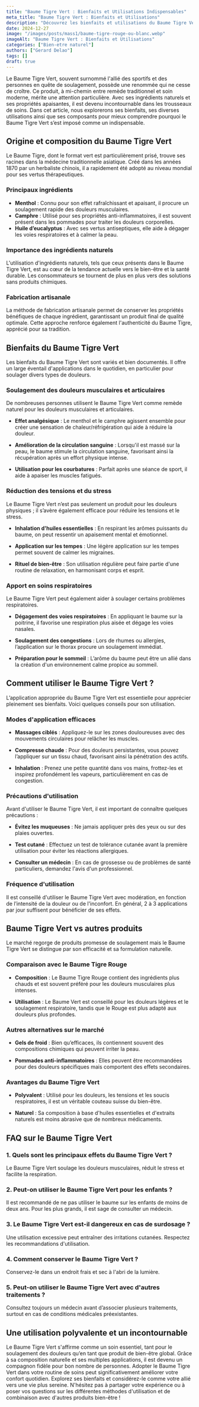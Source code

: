 ```yaml
---
title: "Baume Tigre Vert : Bienfaits et Utilisations Indispensables"
meta_title: "Baume Tigre Vert : Bienfaits et Utilisations"
description: "Découvrez les bienfaits et utilisations du Baume Tigre Vert, un remède naturel pour soulager douleurs, tensions et maux divers."
date: 2024-12-27
image: "/images/posts/mass1/baume-tigre-rouge-ou-blanc.webp"
imageAlt: "Baume Tigre Vert : Bienfaits et Utilisations"
categories: ["Bien-etre naturel"]
authors: ["Gerard Delao"]
tags: []
draft: true
---
```


Le Baume Tigre Vert, souvent surnommé l'allié des sportifs et des personnes en quête de soulagement, possède une renommée qui ne cesse de croître. Ce produit, à mi-chemin entre remède traditionnel et soin moderne, mérite une attention particulière. Avec ses ingrédients naturels et ses propriétés apaisantes, il est devenu incontournable dans les trousseaux de soins. Dans cet article, nous explorerons ses bienfaits, ses diverses utilisations ainsi que ses composants pour mieux comprendre pourquoi le Baume Tigre Vert s’est imposé comme un indispensable.

## Origine et composition du Baume Tigre Vert

Le Baume Tigre, dont le format vert est particulièrement prisé, trouve ses racines dans la médecine traditionnelle asiatique. Créé dans les années 1870 par un herbaliste chinois, il a rapidement été adopté au niveau mondial pour ses vertus thérapeutiques.

### Principaux ingrédients

- **Menthol** : Connu pour son effet rafraîchissant et apaisant, il procure un soulagement rapide des douleurs musculaires.
- **Camphre** : Utilisé pour ses propriétés anti-inflammatoires, il est souvent présent dans les pommades pour traiter les douleurs corporelles.
- **Huile d’eucalyptus** : Avec ses vertus antiseptiques, elle aide à dégager les voies respiratoires et à calmer la peau.

### Importance des ingrédients naturels

L'utilisation d'ingrédients naturels, tels que ceux présents dans le Baume Tigre Vert, est au cœur de la tendance actuelle vers le bien-être et la santé durable. Les consommateurs se tournent de plus en plus vers des solutions sans produits chimiques.

### Fabrication artisanale

La méthode de fabrication artisanale permet de conserver les propriétés bénéfiques de chaque ingrédient, garantissant un produit final de qualité optimale. Cette approche renforce également l'authenticité du Baume Tigre, apprécié pour sa tradition.

## Bienfaits du Baume Tigre Vert

Les bienfaits du Baume Tigre Vert sont variés et bien documentés. Il offre un large éventail d'applications dans le quotidien, en particulier pour soulager divers types de douleurs.

### Soulagement des douleurs musculaires et articulaires

De nombreuses personnes utilisent le Baume Tigre Vert comme remède naturel pour les douleurs musculaires et articulaires.

- **Effet analgésique** : Le menthol et le camphre agissent ensemble pour créer une sensation de chaleur/réfrigération qui aide à réduire la douleur.
  
- **Amélioration de la circulation sanguine** : Lorsqu'il est massé sur la peau, le baume stimule la circulation sanguine, favorisant ainsi la récupération après un effort physique intense.

- **Utilisation pour les courbatures** : Parfait après une séance de sport, il aide à apaiser les muscles fatigués.

### Réduction des tensions et du stress

Le Baume Tigre Vert n’est pas seulement un produit pour les douleurs physiques ; il s’avère également efficace pour réduire les tensions et le stress.

- **Inhalation d'huiles essentielles** : En respirant les arômes puissants du baume, on peut ressentir un apaisement mental et émotionnel.
  
- **Application sur les tempes** : Une légère application sur les tempes permet souvent de calmer les migraines.

- **Rituel de bien-être** : Son utilisation régulière peut faire partie d'une routine de relaxation, en harmonisant corps et esprit.

### Apport en soins respiratoires

Le Baume Tigre Vert peut également aider à soulager certains problèmes respiratoires.

- **Dégagement des voies respiratoires** : En appliquant le baume sur la poitrine, il favorise une respiration plus aisée et dégage les voies nasales.
  
- **Soulagement des congestions** : Lors de rhumes ou allergies, l’application sur le thorax procure un soulagement immédiat.

- **Préparation pour le sommeil** : L’arôme du baume peut être un allié dans la création d'un environnement calme propice au sommeil.

## Comment utiliser le Baume Tigre Vert ?

L’application appropriée du Baume Tigre Vert est essentielle pour apprécier pleinement ses bienfaits. Voici quelques conseils pour son utilisation.

### Modes d'application efficaces

- **Massages ciblés** : Appliquez-le sur les zones douloureuses avec des mouvements circulaires pour relâcher les muscles.
  
- **Compresse chaude** : Pour des douleurs persistantes, vous pouvez l’appliquer sur un tissu chaud, favorisant ainsi la pénétration des actifs.

- **Inhalation** : Prenez une petite quantité dans vos mains, frottez-les et inspirez profondément les vapeurs, particulièrement en cas de congestion.

### Précautions d'utilisation

Avant d'utiliser le Baume Tigre Vert, il est important de connaître quelques précautions :

- **Évitez les muqueuses** : Ne jamais appliquer près des yeux ou sur des plaies ouvertes.

- **Test cutané** : Effectuez un test de tolérance cutanée avant la première utilisation pour éviter les réactions allergiques.

- **Consulter un médecin** : En cas de grossesse ou de problèmes de santé particuliers, demandez l'avis d'un professionnel.

### Fréquence d'utilisation

Il est conseillé d'utiliser le Baume Tigre Vert avec modération, en fonction de l’intensité de la douleur ou de l'inconfort. En général, 2 à 3 applications par jour suffisent pour bénéficier de ses effets.

## Baume Tigre Vert vs autres produits

Le marché regorge de produits promesse de soulagement mais le Baume Tigre Vert se distingue par son efficacité et sa formulation naturelle.

### Comparaison avec le Baume Tigre Rouge

- **Composition** : Le Baume Tigre Rouge contient des ingrédients plus chauds et est souvent préféré pour les douleurs musculaires plus intenses.
  
- **Utilisation** : Le Baume Vert est conseillé pour les douleurs légères et le soulagement respiratoire, tandis que le Rouge est plus adapté aux douleurs plus profondes.

### Autres alternatives sur le marché

- **Gels de froid** : Bien qu’efficaces, ils contiennent souvent des compositions chimiques qui peuvent irriter la peau.

- **Pommades anti-inflammatoires** : Elles peuvent être recommandées pour des douleurs spécifiques mais comportent des effets secondaires.

### Avantages du Baume Tigre Vert

- **Polyvalent** : Utilisé pour les douleurs, les tensions et les soucis respiratoires, il est un véritable couteau suisse du bien-être.
  
- **Naturel** : Sa composition à base d'huiles essentielles et d'extraits naturels est moins abrasive que de nombreux médicaments.

## FAQ sur le Baume Tigre Vert

### 1. Quels sont les principaux effets du Baume Tigre Vert ?
Le Baume Tigre Vert soulage les douleurs musculaires, réduit le stress et facilite la respiration.

### 2. Peut-on utiliser le Baume Tigre Vert pour les enfants ?
Il est recommandé de ne pas utiliser le baume sur les enfants de moins de deux ans. Pour les plus grands, il est sage de consulter un médecin.

### 3. Le Baume Tigre Vert est-il dangereux en cas de surdosage ?
Une utilisation excessive peut entraîner des irritations cutanées. Respectez les recommandations d'utilisation.

### 4. Comment conserver le Baume Tigre Vert ?
Conservez-le dans un endroit frais et sec à l'abri de la lumière.

### 5. Peut-on utiliser le Baume Tigre Vert avec d'autres traitements ?
Consultez toujours un médecin avant d’associer plusieurs traitements, surtout en cas de conditions médicales préexistantes.

## Une utilisation polyvalente et un incontournable

Le Baume Tigre Vert s'affirme comme un soin essentiel, tant pour le soulagement des douleurs qu’en tant que produit de bien-être global. Grâce à sa composition naturelle et ses multiples applications, il est devenu un compagnon fidèle pour bon nombre de personnes. Adopter le Baume Tigre Vert dans votre routine de soins peut significativement améliorer votre confort quotidien. Explorez ses bienfaits et considérez-le comme votre allié vers une vie plus sereine. N'hésitez pas à partager votre expérience ou à poser vos questions sur les différentes méthodes d'utilisation et de combinaison avec d'autres produits bien-être !

